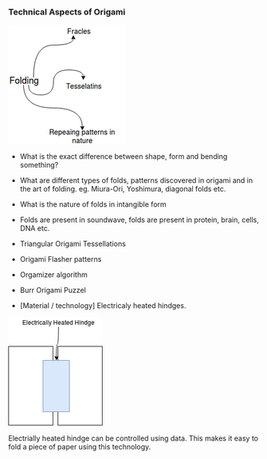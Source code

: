 ### Technical Aspects of Origami

![](/assets/1.png)

* What is the exact difference between shape, form and bending something?
* What are different types of folds, patterns discovered in origami and in the art of folding. eg. Miura-Ori, Yoshimura, diagonal folds etc.
* What is the nature of folds in intangible form
* Folds are present in soundwave, folds are present in protein, brain, cells, DNA etc.
* Triangular Origami Tessellations
* Origami Flasher patterns

* Orgamizer algorithm

* Burr Origami Puzzel
* \[Material / technology\] Electricaly heated hindges.

![](/assets/2.png)

Electrially heated hindge can be controlled using data. This makes it easy to fold a piece of paper using this technology.

